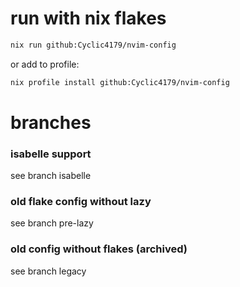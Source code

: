 # run with nix flakes

```sh
nix run github:Cyclic4179/nvim-config
```

or add to profile:

```sh
nix profile install github:Cyclic4179/nvim-config
```


# branches
### isabelle support
see branch isabelle

### old flake config without lazy
see branch pre-lazy

### old config without flakes (archived)
see branch legacy

